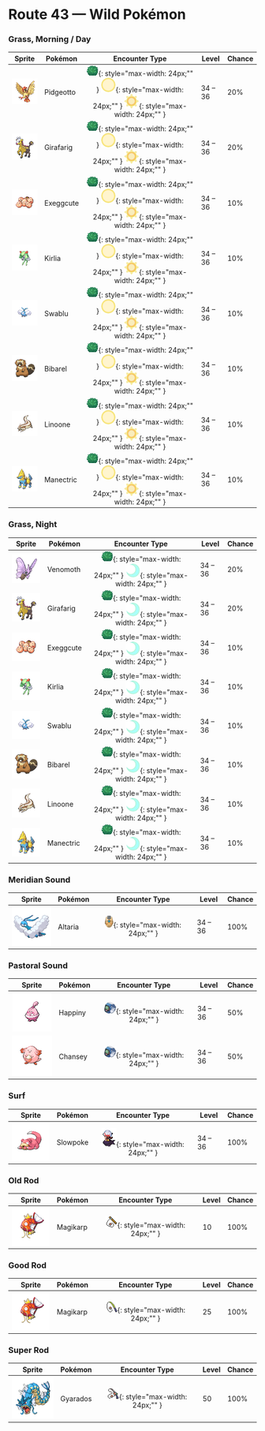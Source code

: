 # Route 43 — Wild Pokémon

### Grass, Morning / Day

| Sprite | Pokémon | Encounter Type | Level | Chance |
|:------:|---------|:--------------:|-------|--------|
| ![Pidgeotto](../../assets/sprites/pidgeotto/front.gif "Pidgeotto: It renders its prey immobile using  well-developed claws, then carries the prey more than 60 miles to its nest.") | Pidgeotto | ![Grass](../../assets/encounter_types/grass.png "Grass"){: style="max-width: 24px;"" } ![Morning](../../assets/encounter_types/morning.png "Morning"){: style="max-width: 24px;"" } ![Day](../../assets/encounter_types/day.png "Day"){: style="max-width: 24px;"" } | 34 – 36 | 20% |
| ![Girafarig](../../assets/sprites/girafarig/front.gif "Girafarig: Its tail, which also contains a small brain, may bite on its own if it notices an alluring smell.") | Girafarig | ![Grass](../../assets/encounter_types/grass.png "Grass"){: style="max-width: 24px;"" } ![Morning](../../assets/encounter_types/morning.png "Morning"){: style="max-width: 24px;"" } ![Day](../../assets/encounter_types/day.png "Day"){: style="max-width: 24px;"" } | 34 – 36 | 20% |
| ![Exeggcute](../../assets/sprites/exeggcute/front.gif "Exeggcute: Using telepathy only they can employ, they always form a cluster of six EXEGGCUTE.") | Exeggcute | ![Grass](../../assets/encounter_types/grass.png "Grass"){: style="max-width: 24px;"" } ![Morning](../../assets/encounter_types/morning.png "Morning"){: style="max-width: 24px;"" } ![Day](../../assets/encounter_types/day.png "Day"){: style="max-width: 24px;"" } | 34 – 36 | 10% |
| ![Kirlia](../../assets/sprites/kirlia/front.gif "Kirlia: It has a psychic power that enables it to distort the space around it and see into the future.") | Kirlia | ![Grass](../../assets/encounter_types/grass.png "Grass"){: style="max-width: 24px;"" } ![Morning](../../assets/encounter_types/morning.png "Morning"){: style="max-width: 24px;"" } ![Day](../../assets/encounter_types/day.png "Day"){: style="max-width: 24px;"" } | 34 – 36 | 10% |
| ![Swablu](../../assets/sprites/swablu/front.gif "Swablu: Its wings bring cottony clouds to mind. It grooms with springwater and loves to sit on heads.") | Swablu | ![Grass](../../assets/encounter_types/grass.png "Grass"){: style="max-width: 24px;"" } ![Morning](../../assets/encounter_types/morning.png "Morning"){: style="max-width: 24px;"" } ![Day](../../assets/encounter_types/day.png "Day"){: style="max-width: 24px;"" } | 34 – 36 | 10% |
| ![Bibarel](../../assets/sprites/bibarel/front.gif "Bibarel: It busily makes its nest with stacks of branches and roots it has cut up with its sharp incisors.") | Bibarel | ![Grass](../../assets/encounter_types/grass.png "Grass"){: style="max-width: 24px;"" } ![Morning](../../assets/encounter_types/morning.png "Morning"){: style="max-width: 24px;"" } ![Day](../../assets/encounter_types/day.png "Day"){: style="max-width: 24px;"" } | 34 – 36 | 10% |
| ![Linoone](../../assets/sprites/linoone/front.gif "Linoone: When running in a straight line, it can easily top 60 miles an hour. It has a tough time with curved roads.") | Linoone | ![Grass](../../assets/encounter_types/grass.png "Grass"){: style="max-width: 24px;"" } ![Morning](../../assets/encounter_types/morning.png "Morning"){: style="max-width: 24px;"" } ![Day](../../assets/encounter_types/day.png "Day"){: style="max-width: 24px;"" } | 34 – 36 | 10% |
| ![Manectric](../../assets/sprites/manectric/front.gif "Manectric: Its nest can be found where a thunderbolt hits. It is discharging electricity from its mane.") | Manectric | ![Grass](../../assets/encounter_types/grass.png "Grass"){: style="max-width: 24px;"" } ![Morning](../../assets/encounter_types/morning.png "Morning"){: style="max-width: 24px;"" } ![Day](../../assets/encounter_types/day.png "Day"){: style="max-width: 24px;"" } | 34 – 36 | 10% |

### Grass, Night

| Sprite | Pokémon | Encounter Type | Level | Chance |
|:------:|---------|:--------------:|-------|--------|
| ![Venomoth](../../assets/sprites/venomoth/front.gif "Venomoth: The powder on its wings is poisonous if it is dark in hue. If it is light in hue, it causes paralysis.") | Venomoth | ![Grass](../../assets/encounter_types/grass.png "Grass"){: style="max-width: 24px;"" } ![Night](../../assets/encounter_types/night.png "Night"){: style="max-width: 24px;"" } | 34 – 36 | 20% |
| ![Girafarig](../../assets/sprites/girafarig/front.gif "Girafarig: Its tail, which also contains a small brain, may bite on its own if it notices an alluring smell.") | Girafarig | ![Grass](../../assets/encounter_types/grass.png "Grass"){: style="max-width: 24px;"" } ![Night](../../assets/encounter_types/night.png "Night"){: style="max-width: 24px;"" } | 34 – 36 | 20% |
| ![Exeggcute](../../assets/sprites/exeggcute/front.gif "Exeggcute: Using telepathy only they can employ, they always form a cluster of six EXEGGCUTE.") | Exeggcute | ![Grass](../../assets/encounter_types/grass.png "Grass"){: style="max-width: 24px;"" } ![Night](../../assets/encounter_types/night.png "Night"){: style="max-width: 24px;"" } | 34 – 36 | 10% |
| ![Kirlia](../../assets/sprites/kirlia/front.gif "Kirlia: It has a psychic power that enables it to distort the space around it and see into the future.") | Kirlia | ![Grass](../../assets/encounter_types/grass.png "Grass"){: style="max-width: 24px;"" } ![Night](../../assets/encounter_types/night.png "Night"){: style="max-width: 24px;"" } | 34 – 36 | 10% |
| ![Swablu](../../assets/sprites/swablu/front.gif "Swablu: Its wings bring cottony clouds to mind. It grooms with springwater and loves to sit on heads.") | Swablu | ![Grass](../../assets/encounter_types/grass.png "Grass"){: style="max-width: 24px;"" } ![Night](../../assets/encounter_types/night.png "Night"){: style="max-width: 24px;"" } | 34 – 36 | 10% |
| ![Bibarel](../../assets/sprites/bibarel/front.gif "Bibarel: It busily makes its nest with stacks of branches and roots it has cut up with its sharp incisors.") | Bibarel | ![Grass](../../assets/encounter_types/grass.png "Grass"){: style="max-width: 24px;"" } ![Night](../../assets/encounter_types/night.png "Night"){: style="max-width: 24px;"" } | 34 – 36 | 10% |
| ![Linoone](../../assets/sprites/linoone/front.gif "Linoone: When running in a straight line, it can easily top 60 miles an hour. It has a tough time with curved roads.") | Linoone | ![Grass](../../assets/encounter_types/grass.png "Grass"){: style="max-width: 24px;"" } ![Night](../../assets/encounter_types/night.png "Night"){: style="max-width: 24px;"" } | 34 – 36 | 10% |
| ![Manectric](../../assets/sprites/manectric/front.gif "Manectric: Its nest can be found where a thunderbolt hits. It is discharging electricity from its mane.") | Manectric | ![Grass](../../assets/encounter_types/grass.png "Grass"){: style="max-width: 24px;"" } ![Night](../../assets/encounter_types/night.png "Night"){: style="max-width: 24px;"" } | 34 – 36 | 10% |

### Meridian Sound

| Sprite | Pokémon | Encounter Type | Level | Chance |
|:------:|---------|:--------------:|-------|--------|
| ![Altaria](../../assets/sprites/altaria/front.gif "Altaria: It flies gracefully through the sky. Its melodic humming makes you feel like you’re in a dream.") | Altaria | ![Meridian Sound](../../assets/encounter_types/meridian_sound.png "Meridian Sound"){: style="max-width: 24px;"" } | 34 – 36 | 100% |

### Pastoral Sound

| Sprite | Pokémon | Encounter Type | Level | Chance |
|:------:|---------|:--------------:|-------|--------|
| ![Happiny](../../assets/sprites/happiny/front.gif "Happiny: It carefully carries a round, white rock that it thinks is an egg. It’s bothered by how curly its hair looks.") | Happiny | ![Pastoral Sound](../../assets/encounter_types/pastoral_sound.png "Pastoral Sound"){: style="max-width: 24px;"" } | 34 – 36 | 50% |
| ![Chansey](../../assets/sprites/chansey/front.gif "Chansey: Being few in number and difficult to capture, it is said to bring happiness to the Trainer who catches it.") | Chansey | ![Pastoral Sound](../../assets/encounter_types/pastoral_sound.png "Pastoral Sound"){: style="max-width: 24px;"" } | 34 – 36 | 50% |

### Surf

| Sprite | Pokémon | Encounter Type | Level | Chance |
|:------:|---------|:--------------:|-------|--------|
| ![Slowpoke](../../assets/sprites/slowpoke/front.gif "Slowpoke: A sweet sap leaks from its tail’s tip. Although not nutritious, the tail is pleasant to chew on.") | Slowpoke | ![Surf](../../assets/encounter_types/surf.png "Surf"){: style="max-width: 24px;"" } | 34 – 36 | 100% |

### Old Rod

| Sprite | Pokémon | Encounter Type | Level | Chance |
|:------:|---------|:--------------:|-------|--------|
| ![Magikarp](../../assets/sprites/magikarp/front.gif "Magikarp: For no reason, it jumps and splashes about, making it easy for predators like PIDGEOTTO to catch it mid-jump.") | Magikarp | ![Old Rod](../../assets/encounter_types/old_rod.png "Old Rod"){: style="max-width: 24px;"" } | 10 | 100% |

### Good Rod

| Sprite | Pokémon | Encounter Type | Level | Chance |
|:------:|---------|:--------------:|-------|--------|
| ![Magikarp](../../assets/sprites/magikarp/front.gif "Magikarp: For no reason, it jumps and splashes about, making it easy for predators like PIDGEOTTO to catch it mid-jump.") | Magikarp | ![Good Rod](../../assets/encounter_types/good_rod.png "Good Rod"){: style="max-width: 24px;"" } | 25 | 100% |

### Super Rod

| Sprite | Pokémon | Encounter Type | Level | Chance |
|:------:|---------|:--------------:|-------|--------|
| ![Gyarados](../../assets/sprites/gyarados/front.gif "Gyarados: Once it appears, it goes on a rampage. It remains enraged until it demolishes everything around it.") | Gyarados | ![Super Rod](../../assets/encounter_types/super_rod.png "Super Rod"){: style="max-width: 24px;"" } | 50 | 100% |

